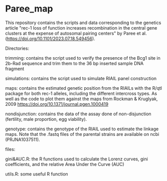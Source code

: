 # Paree_map

This repository contains the scripts and data corresponding to the genetics article "rec-1 loss of function increases recombination in the central gene clusters at the expense of autosomal pairing centers" by Paree et al. (https://doi.org/10.1101/2023.07.18.549456).

Directories:

trimming: contains the script used to verify the presence of the Bcg1 site in 2b-Rad sequence and trim them to the 36 bp inserted sample DNA fragment

simulations: contains the script used to simulate RIAIL panel construction

maps: contains the estimated genetic position from the RIAILs with the R/qtl package for both rec-1 alleles, including the different intercross types. As well as the code to plot them against the maps from Rockman & Kruglyak, 2009 https://doi.org/10.1371/journal.pgen.1000419

nondisjunction: contains the data of the assay done of non-disjunction (fertility, male proportion, egg viability).

genotype: contains the genotype of the RIAIL used to estimate the linkage maps. Note that the .fastq files of the parental strains are available on ncbi (PRJNA1037511). 

files:

gini&AUC.R: the R functions used to calculate the Lorenz curves, gini coefficients, and the relative Area Under the Curve (AUC)

utils.R: some useful R function



